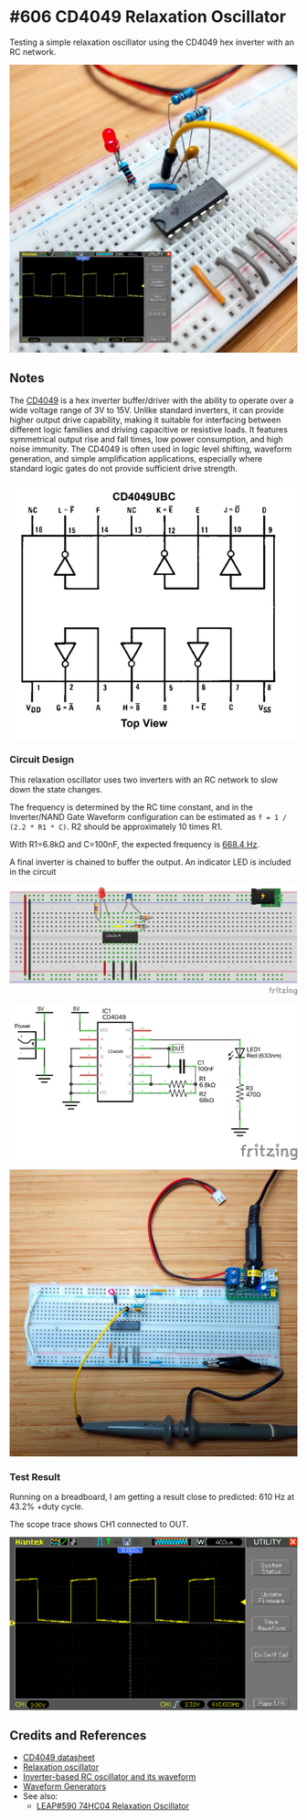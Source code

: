 # #606 CD4049 Relaxation Oscillator

Testing a simple relaxation oscillator using the CD4049 hex inverter with an RC network.

![Build](./assets/RelaxationOscillator_build.jpg?raw=true)

## Notes

The [CD4049](https://www.futurlec.com/4000Series/CD4049.shtml) is a hex inverter buffer/driver with the ability to operate over a wide voltage range of 3V to 15V. Unlike standard inverters, it can provide higher output drive capability, making it suitable for interfacing between different logic families and driving capacitive or resistive loads. It features symmetrical output rise and fall times, low power consumption, and high noise immunity. The CD4049 is often used in logic level shifting, waveform generation, and simple amplification applications, especially where standard logic gates do not provide sufficient drive strength.

![cd4049-pinout](../assets/cd4049-pinout.png)

### Circuit Design

This relaxation oscillator uses two inverters with an RC network to slow down the state changes.

The frequency is determined by the RC time constant,
and in the Inverter/NAND Gate Waveform configuration can be estimated as `f = 1 / (2.2 * R1 * C)`. R2 should be approximately 10 times R1.

With R1=6.8kΩ and C=100nF, the expected frequency is [668.4 Hz](https://www.wolframalpha.com/input?i=1%2F%282.2*6.8k%CE%A9*100nF%29).

A final inverter is chained to buffer the output. An indicator LED is included in the circuit

![bb](./assets/RelaxationOscillator_bb.jpg?raw=true)

![schematic](./assets/RelaxationOscillator_schematic.jpg?raw=true)

![bb_build](./assets/RelaxationOscillator_bb_build.jpg?raw=true)

### Test Result

Running on a breadboard, I am getting a result close to predicted: 610 Hz at 43.2% +duty cycle.

The scope trace shows CH1 connected to OUT.

![scope_6k8_100n](./assets/scope_6k8_100n.gif?raw=true)

## Credits and References

* [CD4049 datasheet](https://www.futurlec.com/4000Series/CD4049.shtml)
* [Relaxation oscillator](https://en.wikipedia.org/wiki/Relaxation_oscillator)
* [Inverter-based RC oscillator and its waveform](https://www.researchgate.net/figure/nverter-based-RC-oscillator-and-its-waveform_fig1_337297970)
* [Waveform Generators](https://www.electronics-tutorials.ws/waveforms/generators.html)
* See also:
    * [LEAP#590 74HC04 Relaxation Oscillator](https://leap.tardate.com/electronics101/74hc04/relaxationoscillator/)
